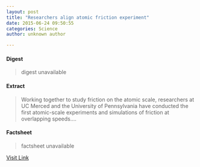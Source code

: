 ```yaml
---
layout: post
title: "Researchers align atomic friction experiment"
date: 2015-06-24 09:50:55
categories: Science
author: unknown author

---
```



#### Digest
>digest unavailable

#### Extract
>Working together to study friction on the atomic scale, researchers at UC Merced and the University of Pennsylvania have conducted the first atomic-scale experiments and simulations of friction at overlapping speeds....

#### Factsheet
>factsheet unavailable

[Visit Link](http://phys.org/news354343847.html)


